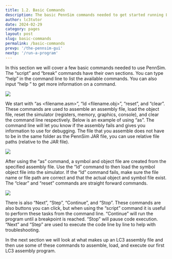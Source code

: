 ```yaml
---
title: 1.2. Basic Commands
description: The basic PennSim commands needed to get started running LC3 code. Commands such as load (ld), assembly (as), clear, reset, and continue.
author: lc3tutor
date: 2024-02-29
category: pages
layout: post
slug: basic-commands
permalink: /basic-commands
prevp: '/the-pennsim-gui'
nextp: '/run-a-program'
---
```


In this section we will cover a few basic commands needed to use PennSim. The “script” and “break” commands have their own sections. You can type “help” in the command line to list the available commands. You can also input “help <command>” to get more information on a command.

<img src="{{ site.imageurl }}1/1-2-1a.png" class="center_img">

We start with “as <filename.asm>”, “ld <filename.obj>”, “reset”, and “clear”. These commands are used to assemble an assembly file, load the object file, reset the simulator (registers, memory, graphics, console), and clear the command line respectively. Below is an example of using “as”. The command line will let you know if the assembly fails and gives you information to use for debugging. The file that you assemble does not have to be in the same folder as the PennSim JAR file, you can use relative file paths (relative to the JAR file).

<img src="{{ site.imageurl }}1/1-2-1.png" class="center_img">

After using the “as” command, a symbol and object file are created from the specified assembly file. Use the “ld” command to then load the symbol object file into the simulator. If the “ld” command fails, make sure the file name or file path are correct and that the actual object and symbol file exist. The “clear” and “reset” commands are straight forward commands.

<img src="{{ site.imageurl }}1/1-2-2.png" class="center_img">

There is also “Next”, “Step”, “Continue”, and “Stop”. These commands are also buttons you can click, but when using the “script” command it is useful to perform these tasks from the command line. “Continue” will run the program until a breakpoint is reached. “Stop” will pause code execution. “Next” and “Step” are used to execute the code line by line to help with troubleshooting.

In the next section we will look at what makes up an LC3 assembly file and then use some of these commands to assemble, load, and execute our first LC3 assembly program.

